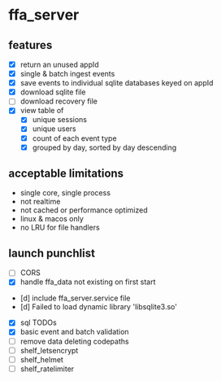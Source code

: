 # ffa_server

## features

- [x] return an unused appId
- [x] single & batch ingest events
- [x] save events to individual sqlite databases keyed on appId
- [x] download sqlite file
- [ ] download recovery file
- [x] view table of
    - [x] unique sessions
    - [x] unique users
    - [x] count of each event type
    - [x] grouped by day, sorted by day descending

## acceptable limitations

- single core, single process
- not realtime
- not cached or performance optimized
- linux & macos only
- no LRU for file handlers

## launch punchlist

- [ ] CORS
- [x] handle ffa_data not existing on first start
- [d] include ffa_server.service file
- [d] Failed to load dynamic library 'libsqlite3.so'
- [x] sql TODOs
- [x] basic event and batch validation
- [ ] remove data deleting codepaths
- [ ] shelf_letsencrypt
- [ ] shelf_helmet
- [ ] shelf_ratelimiter
